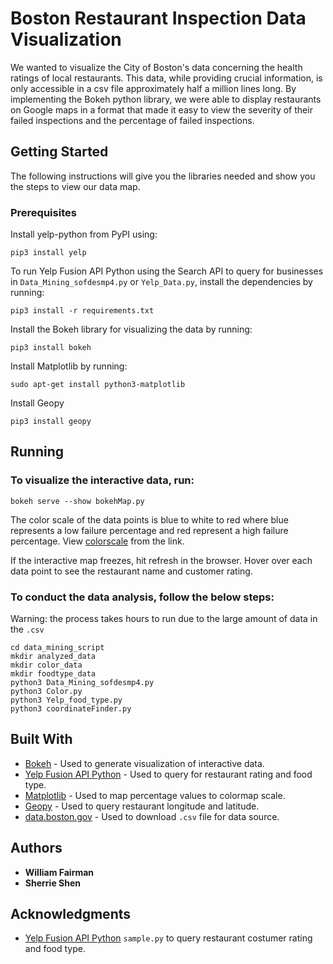 # Boston Restaurant Inspection Data Visualization

We wanted to visualize the City of Boston's data concerning the health ratings of local restaurants. This data, while providing crucial information, is only accessible in a csv file approximately half a million lines long. By implementing the Bokeh python library, we were able to display restaurants on Google maps in a format that made it easy to view the severity of their failed inspections and the percentage of failed inspections.

## Getting Started
The following instructions will give you the libraries needed and show you the steps to view our data map.

### Prerequisites


Install yelp-python from PyPI using:

```
pip3 install yelp

```

To run Yelp Fusion API Python using the Search API to query for businesses in ```Data_Mining_sofdesmp4.py``` or ```Yelp_Data.py```, install the dependencies by running:

```
pip3 install -r requirements.txt
```

Install the Bokeh library for visualizing the data by running:
```
pip3 install bokeh
```
Install Matplotlib by running:
```
sudo apt-get install python3-matplotlib
```
Install Geopy
```
pip3 install geopy
```
## Running
### To visualize the interactive data, run:
<!-- ```
mkdir processed_data
```
Download all processed and analyzed data result from this [link](https://drive.google.com/drive/folders/1XwjAsHmIRBmLWW0rrCVuQfGo132qBuzS?usp=sharing) and store them in ```processed_data/```. -->

```
bokeh serve --show bokehMap.py
```
The color scale of the data points is blue to white to red where blue represents a low failure percentage and red represent a high failure percentage. View [colorscale](https://github.com/wFairmanOlin/softdesP4/blob/master/images/cmap.png) from the link.

If the interactive map freezes, hit refresh in the browser. Hover over each data point to see the restaurant name and customer rating.

### To conduct the data analysis, follow the below steps:
Warning: the process takes hours to run due to the large amount of data in the ```.csv```
```
cd data_mining_script
mkdir analyzed_data
mkdir color_data
mkdir foodtype_data
python3 Data_Mining_sofdesmp4.py
python3 Color.py
python3 Yelp_food_type.py
python3 coordinateFinder.py
```

## Built With

* [Bokeh](https://bokeh.pydata.org/en/latest/) - Used to generate visualization of interactive data.
* [Yelp Fusion API Python](https://www.yelp.com/developers/documentation/v3/get_started) - Used to query for restaurant rating and food type.
* [Matplotlib](https://matplotlib.org/) - Used to map percentage values to colormap scale.
* [Geopy](https://geopy.readthedocs.io/en/1.10.0/) - Used to query restaurant longitude and latitude.
* [data.boston.gov](https://data.boston.gov/dataset/food-establishment-inspections) - Used to download ```.csv``` file for data source.

## Authors

* **William Fairman**
* **Sherrie Shen**

## Acknowledgments

* [Yelp Fusion API Python](https://github.com/Yelp/yelp-fusion/tree/master/fusion/python) ```sample.py``` to query restaurant costumer rating and food type.

